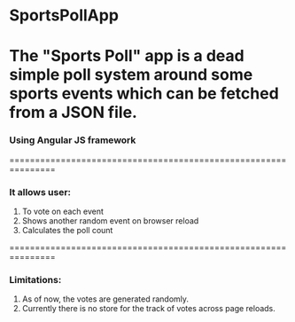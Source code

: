 # SportsPollApp
The "Sports Poll" app is a dead simple poll system around some sports events which can be fetched from a JSON file.
===============================================================
### Using Angular JS framework

===============================================================
### It allows user:
1. To vote on each event
2. Shows another random event on browser reload
3. Calculates the poll count

===============================================================
### Limitations:
1. As of now, the votes are generated randomly.
2. Currently there is no store for the track of votes across page reloads.

